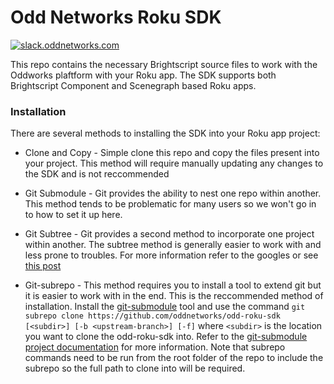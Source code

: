 # Odd Networks Roku SDK

[![slack.oddnetworks.com](http://slack.oddnetworks.com/badge.svg)](http://slack.oddnetworks.com)

This repo contains the necessary Brightscript source files to work with the Oddworks plaftform with your Roku app. The SDK supports both Brightscript Component and Scenegraph based Roku apps.

### Installation

There are several methods to installing the SDK into your Roku app project:

- Clone and Copy - Simple clone this repo and copy the files present into your project. This method will require manually updating any changes to the SDK and is not reccommended

- Git Submodule - Git provides the ability to nest one repo within another. This method tends to be problematic for many users so we won't go in to how to set it up here.

- Git Subtree - Git provides a second method to incorporate one project within another. The subtree method is generally easier to work with and less prone to troubles. For more information refer to the googles or see [this post](http://blogs.atlassian.com/2013/05/alternatives-to-git-submodule-git-subtree/)

- Git-subrepo - This method requires you to install a tool to extend git but it is easier to work with in the end. This is the reccommended method of installation. Install the [git-submodule](https://github.com/ingydotnet/git-subrepo) tool and use the command ```git subrepo clone https://github.com/oddnetworks/odd-roku-sdk [<subdir>] [-b <upstream-branch>] [-f]``` where ```<subdir>``` is the location you want to clone the odd-roku-sdk into. Refer to the [git-submodule project documentation](https://github.com/ingydotnet/git-subrepo) for more information. Note that subrepo commands need to be run from the root folder of the repo to include the subrepo so the full path to clone into will be required.